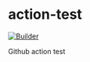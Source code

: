 # action-test
[![Builder](https://github.com/pjoc-team/go-action-template/workflows/Builder/badge.svg?branch=master)](https://github.com/pjoc-team/go-action-template/actions)

Github action test
